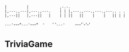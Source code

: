                                                            
    |         |              ,-.-.                         
    |,---.,---|,---.,---.    | | |,---.,---.,---.,---.. . .
    |,---||   |,---||   |    | | ||   ||    |    |   || | |
`---'`---^`---'`---^`   '    ` ' '`---'`    `    `---'`-'-'

# TriviaGame